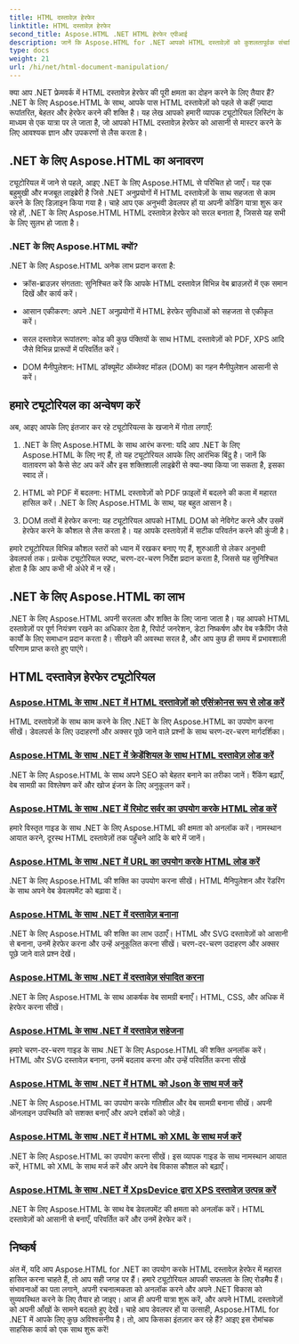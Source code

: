 ```yaml
---
title: HTML दस्तावेज़ हेरफेर
linktitle: HTML दस्तावेज़ हेरफेर
second_title: Aspose.HTML .NET HTML हेरफेर एपीआई
description: जानें कि Aspose.HTML for .NET आपको HTML दस्तावेज़ों को कुशलतापूर्वक संचालित करने में कैसे सक्षम बनाता है। प्रक्रिया के माध्यम से आपका मार्गदर्शन करने वाले ट्यूटोरियल देखें।
type: docs
weight: 21
url: /hi/net/html-document-manipulation/
---
```


क्या आप .NET फ्रेमवर्क में HTML दस्तावेज़ हेरफेर की पूरी क्षमता का दोहन करने के लिए तैयार हैं? .NET के लिए Aspose.HTML के साथ, आपके पास HTML दस्तावेज़ों को पहले से कहीं ज़्यादा रूपांतरित, बेहतर और हेरफेर करने की शक्ति है। यह लेख आपको हमारी व्यापक ट्यूटोरियल लिस्टिंग के माध्यम से एक यात्रा पर ले जाता है, जो आपको HTML दस्तावेज़ हेरफेर को आसानी से मास्टर करने के लिए आवश्यक ज्ञान और उपकरणों से लैस करता है।

## .NET के लिए Aspose.HTML का अनावरण

ट्यूटोरियल में जाने से पहले, आइए .NET के लिए Aspose.HTML से परिचित हो जाएँ। यह एक बहुमुखी और मजबूत लाइब्रेरी है जिसे .NET अनुप्रयोगों में HTML दस्तावेज़ों के साथ सहजता से काम करने के लिए डिज़ाइन किया गया है। चाहे आप एक अनुभवी डेवलपर हों या अपनी कोडिंग यात्रा शुरू कर रहे हों, .NET के लिए Aspose.HTML HTML दस्तावेज़ हेरफेर को सरल बनाता है, जिससे यह सभी के लिए सुलभ हो जाता है।

### .NET के लिए Aspose.HTML क्यों?

.NET के लिए Aspose.HTML अनेक लाभ प्रदान करता है:

- क्रॉस-ब्राउज़र संगतता: सुनिश्चित करें कि आपके HTML दस्तावेज़ विभिन्न वेब ब्राउज़रों में एक समान दिखें और कार्य करें।

- आसान एकीकरण: अपने .NET अनुप्रयोगों में HTML हेरफेर सुविधाओं को सहजता से एकीकृत करें।

- सरल दस्तावेज़ रूपांतरण: कोड की कुछ पंक्तियों के साथ HTML दस्तावेज़ों को PDF, XPS आदि जैसे विभिन्न प्रारूपों में परिवर्तित करें।

- DOM मैनीपुलेशन: HTML डॉक्यूमेंट ऑब्जेक्ट मॉडल (DOM) का गहन मैनीपुलेशन आसानी से करें।

## हमारे ट्यूटोरियल का अन्वेषण करें

अब, आइए आपके लिए इंतजार कर रहे ट्यूटोरियल्स के खजाने में गोता लगाएँ:

1. .NET के लिए Aspose.HTML के साथ आरंभ करना: यदि आप .NET के लिए Aspose.HTML के लिए नए हैं, तो यह ट्यूटोरियल आपके लिए आरंभिक बिंदु है। जानें कि वातावरण को कैसे सेट अप करें और इस शक्तिशाली लाइब्रेरी से क्या-क्या किया जा सकता है, इसका स्वाद लें।

2. HTML को PDF में बदलना: HTML दस्तावेज़ों को PDF फ़ाइलों में बदलने की कला में महारत हासिल करें। .NET के लिए Aspose.HTML के साथ, यह बहुत आसान है।

3. DOM तत्वों में हेरफेर करना: यह ट्यूटोरियल आपको HTML DOM को नेविगेट करने और उसमें हेरफेर करने के कौशल से लैस करता है। यह आपके दस्तावेज़ों में सटीक परिवर्तन करने की कुंजी है।

हमारे ट्यूटोरियल विभिन्न कौशल स्तरों को ध्यान में रखकर बनाए गए हैं, शुरुआती से लेकर अनुभवी डेवलपर्स तक। प्रत्येक ट्यूटोरियल स्पष्ट, चरण-दर-चरण निर्देश प्रदान करता है, जिससे यह सुनिश्चित होता है कि आप कभी भी अंधेरे में न रहें।

## .NET के लिए Aspose.HTML का लाभ

.NET के लिए Aspose.HTML अपनी सरलता और शक्ति के लिए जाना जाता है। यह आपको HTML दस्तावेज़ों पर पूर्ण नियंत्रण रखने का अधिकार देता है, रिपोर्ट जनरेशन, डेटा निष्कर्षण और वेब स्क्रैपिंग जैसे कार्यों के लिए समाधान प्रदान करता है। सीखने की अवस्था सरल है, और आप कुछ ही समय में प्रभावशाली परिणाम प्राप्त करते हुए पाएंगे।

## HTML दस्तावेज़ हेरफेर ट्यूटोरियल
### [Aspose.HTML के साथ .NET में HTML दस्तावेज़ों को एसिंक्रोनस रूप से लोड करें](./load-html-doc-asynchronously/)
HTML दस्तावेज़ों के साथ काम करने के लिए .NET के लिए Aspose.HTML का उपयोग करना सीखें। डेवलपर्स के लिए उदाहरणों और अक्सर पूछे जाने वाले प्रश्नों के साथ चरण-दर-चरण मार्गदर्शिका।
### [Aspose.HTML के साथ .NET में क्रेडेंशियल के साथ HTML दस्तावेज़ लोड करें](./load-html-doc-with-credentials/)
.NET के लिए Aspose.HTML के साथ अपने SEO को बेहतर बनाने का तरीका जानें। रैंकिंग बढ़ाएँ, वेब सामग्री का विश्लेषण करें और खोज इंजन के लिए अनुकूलन करें।
### [Aspose.HTML के साथ .NET में रिमोट सर्वर का उपयोग करके HTML लोड करें](./load-html-using-remote-server/)
हमारे विस्तृत गाइड के साथ .NET के लिए Aspose.HTML की क्षमता को अनलॉक करें। नामस्थान आयात करने, दूरस्थ HTML दस्तावेज़ों तक पहुँचने आदि के बारे में जानें।
### [Aspose.HTML के साथ .NET में URL का उपयोग करके HTML लोड करें](./load-html-using-url/)
.NET के लिए Aspose.HTML की शक्ति का उपयोग करना सीखें। HTML मैनिपुलेशन और रेंडरिंग के साथ अपने वेब डेवलपमेंट को बढ़ावा दें।
### [Aspose.HTML के साथ .NET में दस्तावेज़ बनाना](./creating-a-document/)
.NET के लिए Aspose.HTML की शक्ति का लाभ उठाएँ। HTML और SVG दस्तावेज़ों को आसानी से बनाना, उनमें हेरफेर करना और उन्हें अनुकूलित करना सीखें। चरण-दर-चरण उदाहरण और अक्सर पूछे जाने वाले प्रश्न देखें।
### [Aspose.HTML के साथ .NET में दस्तावेज़ संपादित करना](./editing-a-document/)
.NET के लिए Aspose.HTML के साथ आकर्षक वेब सामग्री बनाएँ। HTML, CSS, और अधिक में हेरफेर करना सीखें।
### [Aspose.HTML के साथ .NET में दस्तावेज़ सहेजना](./saving-a-document/)
हमारे चरण-दर-चरण गाइड के साथ .NET के लिए Aspose.HTML की शक्ति अनलॉक करें। HTML और SVG दस्तावेज़ बनाना, उनमें बदलाव करना और उन्हें परिवर्तित करना सीखें
### [Aspose.HTML के साथ .NET में HTML को Json के साथ मर्ज करें](./merge-html-with-json/)
.NET के लिए Aspose.HTML का उपयोग करके गतिशील और वेब सामग्री बनाना सीखें। अपनी ऑनलाइन उपस्थिति को सशक्त बनाएँ और अपने दर्शकों को जोड़ें।
### [Aspose.HTML के साथ .NET में HTML को XML के साथ मर्ज करें](./merge-html-with-xml/)
.NET के लिए Aspose.HTML का उपयोग करना सीखें। इस व्यापक गाइड के साथ नामस्थान आयात करें, HTML को XML के साथ मर्ज करें और अपने वेब विकास कौशल को बढ़ाएँ।
### [Aspose.HTML के साथ .NET में XpsDevice द्वारा XPS दस्तावेज़ उत्पन्न करें](./generate-xps-documents-by-xpsdevice/)
.NET के लिए Aspose.HTML के साथ वेब डेवलपमेंट की क्षमता को अनलॉक करें। HTML दस्तावेज़ों को आसानी से बनाएँ, परिवर्तित करें और उनमें हेरफेर करें।

## निष्कर्ष

अंत में, यदि आप Aspose.HTML for .NET का उपयोग करके HTML दस्तावेज़ हेरफेर में महारत हासिल करना चाहते हैं, तो आप सही जगह पर हैं। हमारे ट्यूटोरियल आपकी सफलता के लिए रोडमैप हैं। संभावनाओं का पता लगाने, अपनी रचनात्मकता को अनलॉक करने और अपने .NET विकास को सुव्यवस्थित करने के लिए तैयार हो जाइए। आज ही अपनी यात्रा शुरू करें, और अपने HTML दस्तावेज़ों को अपनी आँखों के सामने बदलते हुए देखें। चाहे आप डेवलपर हों या उत्साही, Aspose.HTML for .NET में आपके लिए कुछ अविश्वसनीय है। तो, आप किसका इंतज़ार कर रहे हैं? आइए इस रोमांचक साहसिक कार्य को एक साथ शुरू करें!